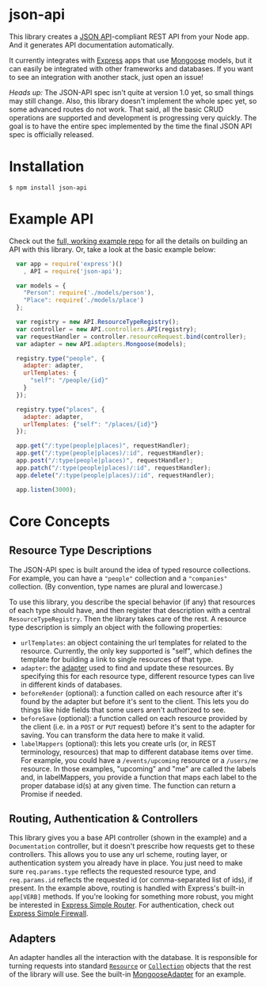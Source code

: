 json-api
========

This library creates a [JSON API](http://jsonapi.org/)-compliant REST API from your Node app. And it generates API documentation automatically. 

It currently integrates with [Express](http://expressjs.com/) apps that use [Mongoose](http://mongoosejs.com/) models, but it can easily be integrated with other frameworks and databases. If you want to see an integration with another stack, just open an issue!

*Heads up:* The JSON-API spec isn't quite at version 1.0 yet, so small things may still change. Also, this library doesn't implement the whole spec yet, so some advanced routes do not work. That said, all the basic CRUD operations are supported and development is progressing very quickly. The goal is to have the entire spec implemented by the time the final JSON API spec is officially released.

# Installation
```$ npm install json-api```

# Example API
Check out the [full, working example repo](http://github.com/ethanresnick/json-api/example) for all the details on building an API with this library. Or, take a look at the basic example below:

```javascript
  var app = require('express')()
    , API = require('json-api');

  var models = {
    "Person": require('./models/person'),
    "Place": require('./models/place')
  };

  var registry = new API.ResourceTypeRegistry();
  var controller = new API.controllers.API(registry);
  var requestHandler = controller.resourceRequest.bind(controller);
  var adapter = new API.adapters.Mongoose(models);

  registry.type("people", {
    adapter: adapter,
    urlTemplates: {
      "self": "/people/{id}"
    }
  });

  registry.type("places", {
    adapter: adapter,
    urlTemplates: {"self": "/places/{id}"}
  });

  app.get("/:type(people|places)", requestHandler);
  app.get("/:type(people|places)/:id", requestHandler);
  app.post("/:type(people|places)", requestHandler);
  app.patch("/:type(people|places)/:id", requestHandler);
  app.delete("/:type(people|places)/:id", requestHandler);

  app.listen(3000);
  ```

# Core Concepts
## Resource Type Descriptions
The JSON-API spec is built around the idea of typed resource collections. For example, you can have a `"people"` collection and a `"companies"` collection. (By convention, type names are plural and lowercase.)

To use this library, you describe the special behavior (if any) that resources of each type should have, and then register that description with a central `ResourceTypeRegistry`. Then the library takes care of the rest. A resource type description is simply an object with the following properties:

- `urlTemplates`: an object containing the url templates for related to the resource. Currently, the only key supported is "self", which defines the template for building a link to single resources of that type.
- `adapter`: the [adapter](#adapters) used to find and update these resources. By specifying this for each resource type, different resource types can live in different kinds of databases.
- `beforeRender` (optional): a function called on each resource after it's found by the adapter but before it's sent to the client. This lets you do things like hide fields that some users aren't authorized to see.
- `beforeSave` (optional): a function called on each resource provided by the client (i.e. in a `POST` or `PUT` request) before it's sent to the adapter for saving. You can transform the data here to make it valid.
- `labelMappers` (optional): this lets you create urls (or, in REST terminology, resources) that map to different database items over time. For example, you could have a `/events/upcoming` resource or a `/users/me` resource. In those examples, "upcoming" and "me" are called the labels and, in labelMappers, you provide a function that maps each label to the proper database id(s) at any given time. The function can return a Promise if needed.

## Routing, Authentication & Controllers
This library gives you a base API controller (shown in the example) and a `Documentation` controller, but it doesn't prescribe how requests get to these controllers. This allows you to use any url scheme, routing layer, or authentication system you already have in place. You just need to make sure `req.params.type` reflects the requested resource type, and `req.params.id` reflects the requested id (or comma-separated list of ids), if present. In the example above, routing is handled with Express's built-in `app[VERB]` methods. If you're looking for something more robust, you might be interested in [Express Simple Router](https://github.com/ethanresnick/express-simple-router). For authentication, check out [Express Simple Firewall](https://github.com/ethanresnick/express-simple-firewall).

## Adapters
An adapter handles all the interaction with the database. It is responsible for turning requests into standard [`Resource`](https://github.com/ethanresnick/json-api/blob/master/src/types/Resource.js) or [`Collection`](https://github.com/ethanresnick/json-api/blob/master/src/types/Collection.js) objects that the rest of the library will use. See the built-in [MongooseAdapter](https://github.com/ethanresnick/json-api/blob/master/src/adapters/Mongoose/MongooseAdapter.js) for an example.

